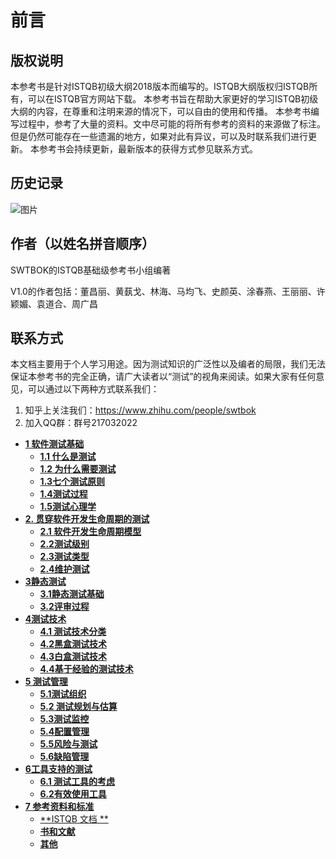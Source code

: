 # **前言**
## **版权说明**
本参考书是针对ISTQB初级大纲2018版本而编写的。ISTQB大纲版权归ISTQB所有，可以在ISTQB官方网站下载。
本参考书旨在帮助大家更好的学习ISTQB初级大纲的内容，在尊重和注明来源的情况下，可以自由的使用和传播。
本参考书编写过程中，参考了大量的资料。文中尽可能的将所有参考的资料的来源做了标注。但是仍然可能存在一些遗漏的地方，如果对此有异议，可以及时联系我们进行更新。
本参考书会持续更新，最新版本的获得方式参见联系方式。

## **历史记录**
![图片](https://uploader.shimo.im/f/ZQBvcDC1NSIoLk37.png!thumbnail)

## **作者（以姓名拼音顺序）**
SWTBOK的ISTQB基础级参考书小组编著

V1.0的作者包括：董昌丽、黄蓺戈、林海、马均飞、史颜英、涂春燕、王丽丽、许颖媚、袁道合、周广昌

## **联系方式**
本文档主要用于个人学习用途。因为测试知识的广泛性以及编者的局限，我们无法保证本参考书的完全正确，请广大读者以“测试”的视角来阅读。如果大家有任何意见，可以通过以下两种方式联系我们：
  1. 知乎上关注我们：https://www.zhihu.com/people/swtbok
  2. 加入QQ群：群号217032022


- [**1 软件测试基础**](./Chapter1.md#1-软件测试基础)
  * [**1.1 什么是测试**](./Chapter1.md#11-什么是测试)
  * [**1.2 为什么需要测试**](./Chapter1.md#12-为什么需要测试)
  * [**1.3七个测试原则**](./Chapter1.md#13-七个测试原则)
  * [**1.4测试过程**](./Chapter1.md#14-测试过程)
  * [**1.5测试心理学**](./Chapter1.md#15-测试心理学)
- [**2. 贯穿软件开发生命周期的测试**](./Chapter2.md#2-贯穿软件开发生命周期的测试)
  * [**2.1 软件开发生命周期模型**](./Chapter2.md#21-软件开发生命周期模型)
  * [**2.2测试级别**](./Chapter2.md#22测试级别)
  * [**2.3测试类型**](./Chapter2.md#23测试类型)
  * [**2.4维护测试**](./Chapter2.md#24维护测试)
- [**3静态测试**](./Chapter3.md#3-静态测试)
  * [**3.1静态测试基础**](./Chapter3.md#31静态测试基础)
  * [**3.2评审过程**](./Chapter3.md#32评审过程)
- [**4测试技术**](./Chapter4.md#--4------)
  * [**4.1 测试技术分类**](./Chapter4.md#41-测试技术分类)
  * [**4.2黑盒测试技术**](./Chapter4.md#42黑盒测试技术)
  * [**4.3白盒测试技术**](./Chapter4.md#43白盒测试技术)
  * [**4.4基于经验的测试技术**](./Chapter4.md#44基于经验的测试技术)
- [**5 测试管理**](./Chapter5.md#5-测试管理)
  * [**5.1测试组织**](./Chapter5.md#51测试组织)
  * [**5.2 测试规划与估算**](./Chapter5.md#52-测试规划与估算)
  * [**5.3测试监控**](./Chapter5.md#53测试监控)
  * [**5.4配置管理**](./Chapter5.md#54配置管理)
  * [**5.5风险与测试**](./Chapter5.md#55风险与测试)
  * [**5.6缺陷管理**](./Chapter5.md#56缺陷管理)
- [**6工具支持的测试**](./Chapter6.md#6工具支持的测试)
  * [**6.1 测试工具的考虑**](./Chapter6.md#61-测试工具的考虑)
  * [**6.2有效使用工具**](./Chapter6.md#62有效使用工具)
- [**7 参考资料和标准**](/Reference.md#7-参考资料和标准)
  * [**ISTQB 文档 **](/Reference.md#ISTQB文档)
  * [**书和文献**](/Reference.md#书和文献)
  * [**其他**](/Reference.md#其他)




